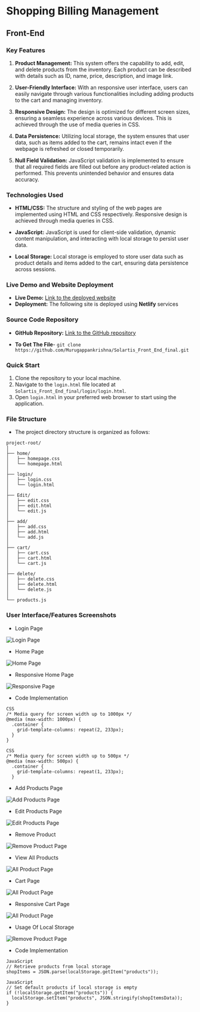 
# Shopping Billing Management 

## Front-End
### Key Features

1. **Product Management:** This system offers the capability to add, edit, and delete products from the inventory. Each product can be described with details such as ID, name, price, description, and image link.

2. **User-Friendly Interface:** With an responsive user interface, users can easily navigate through various functionalities including adding products to the cart and managing inventory.

3. **Responsive Design:** The design is optimized for different screen sizes, ensuring a seamless experience across various devices. This is achieved through the use of media queries in CSS.

4. **Data Persistence:** Utilizing local storage, the system ensures that user data, such as items added to the cart, remains intact even if the webpage is refreshed or closed temporarily.

5. **Null Field Validation:** JavaScript validation is implemented to ensure that all required fields are filled out before any product-related action is performed. This prevents unintended behavior and ensures data accuracy.
   
### Technologies Used

- **HTML/CSS:** The structure and styling of the web pages are implemented using HTML and CSS respectively. Responsive design is achieved through media queries in CSS.
  
- **JavaScript:** JavaScript is used for client-side validation, dynamic content manipulation, and interacting with local storage to persist user data.

- **Local Storage:** Local storage is employed to store user data such as product details and items added to the cart, ensuring data persistence across sessions.
  
### Live Demo and Website Deployment 
- **Live Demo:** [Link to the deployed website](https://solartis-shoppingbilling-management.netlify.app/)
- **Deployment:** The following site  is deployed using **Netlify** services 


###  Source Code Repository
- **GitHub Repository:** [Link to the GitHub repository](https://github.com/Murugappankrishna/Solartis_Front_End_final)

- **To Get The File**- `git clone https://github.com/Murugappankrishna/Solartis_Front_End_final.git`

### Quick Start
1. Clone the repository to your local machine.
2. Navigate to the `login.html` file located at `Solartis_Front_End_final/login/login.html`.
3. Open `login.html` in your preferred web browser to start using the application.

### File Structure
- The project directory structure is organized as follows:

```
project-root/
│
├── home/
│   ├── homepage.css
│   └── homepage.html
│
├── login/
│   ├── login.css
│   └── login.html
│
├── Edit/
│   ├── edit.css
│   ├── edit.html
│   └── edit.js
│
├── add/
│   ├── add.css
│   ├── add.html
│   └── add.js
│
├── cart/
│   ├── cart.css
│   ├── cart.html
│   └── cart.js
│
├── delete/
│   ├── delete.css
│   ├── delete.html
│   └── delete.js
│
└── products.js
```
### User Interface/Features Screenshots
- Login Page
  
![Login Page](Screenshots/LoginPage.png)
- Home Page
  
![Home Page](Screenshots/HomePage.png)

- Responsive Home Page
  
![Responsive Page](Screenshots/Intreactive2.png)

- Code Implementation
  
```
CSS
/* Media query for screen width up to 1000px */
@media (max-width: 1000px) {
  .container {
    grid-template-columns: repeat(2, 233px);
  }
}
```

```
CSS
/* Media query for screen width up to 500px */
@media (max-width: 500px) {
  .container {
    grid-template-columns: repeat(1, 233px);
  }
```
- Add Products Page
  
![Add Products Page](Screenshots/AddPage.png)
- Edit Products Page
  
![Edit Products  Page](Screenshots/EditPage.png)
- Remove Product
  
![Remove Product Page](Screenshots/DeletePage.png)
- View All Products
  
![All Product Page](Screenshots/ProductsPage.png)
- Cart Page
  
![All Product Page](Screenshots/AddToCart.png)
- Responsive Cart Page

![All Product Page](Screenshots/CartIntreactive1.png)
- Usage Of Local Storage
  
![Remove Product Page](Screenshots/localstorage.png)

- Code Implementation
  
```
JavaScript
// Retrieve products from local storage
shopItems = JSON.parse(localStorage.getItem("products"));
```

```
JavaScript
// Set default products if local storage is empty
if (!localStorage.getItem("products")) {
  localStorage.setItem("products", JSON.stringify(shopItemsData));
}
```

